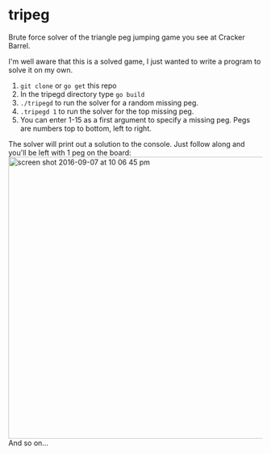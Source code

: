 # tripeg
Brute force solver of the triangle peg jumping game you see at Cracker Barrel.

I'm well aware that this is a solved game, I just wanted to write a program to solve it on my own.

1. `git clone` or `go get` this repo
1. In the tripegd directory type `go build`
1. `./tripegd` to run the solver for a random missing peg.
1. `.tripegd 1` to run the solver for the top missing peg.
  1. You can enter 1-15 as a first argument to specify a missing peg.  Pegs are numbers top to bottom, left to right.

The solver will print out a solution to the console.  Just follow along and you'll be left with 1 peg on the board:
<img width="559" alt="screen shot 2016-09-07 at 10 06 45 pm" src="https://cloud.githubusercontent.com/assets/921877/18334735/cb00db4a-7547-11e6-8272-9757da58c6c9.png">
And so on...
